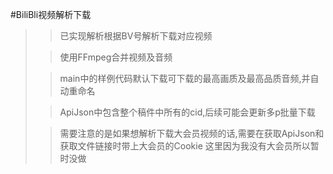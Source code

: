 #BiliBli视频解析下载
>>已实现解析根据BV号解析下载对应视频
>
>>使用FFmpeg合并视频及音频
> 
>>main中的样例代码默认下载可下载的最高画质及最高品质音频,并自动重命名
> 
>>ApiJson中包含整个稿件中所有的cid,后续可能会更新多p批量下载
> 
>>需要注意的是如果想解析下载大会员视频的话,需要在获取ApiJson和获取文件链接时带上大会员的Cookie
> 这里因为我没有大会员所以暂时没做